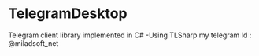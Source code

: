 # TelegramDesktop
Telegram client library implemented in C# -Using TLSharp
my telegram Id : @miladsoft_net
